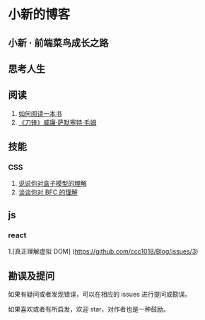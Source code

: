 # 小新的博客

## 小新 · 前端菜鸟成长之路

## 思考人生

## 阅读

1. [如何阅读一本书](https://github.com/ccc1018/Blog/issues/4)
2. [《刀锋》威廉·萨默塞特·毛姆](https://github.com/ccc1018/Blog/issues/5)

## 技能

### CSS

1.  [说说你对盒子模型的理解](https://github.com/ccc1018/Blog/issues/1)
2.  [谈谈你对 BFC 的理解](https://github.com/ccc1018/Blog/issues/2)

## js

### react

1.[真正理解虚拟 DOM] (https://github.com/ccc1018/Blog/issues/3)

<!-- ## 成长路 -->

## 勘误及提问

如果有疑问或者发现错误，可以在相应的 issues 进行提问或勘误。

如果喜欢或者有所启发，欢迎 star，对作者也是一种鼓励。
